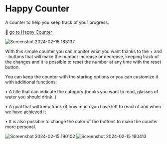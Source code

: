 # Happy Counter

A counter to help you keep track of your progress.

🔗 [go to Happy Counter](https://alepuliani.github.io/alessandrapuliani-happycounter/)

![Screenshot 2024-02-15 183137](https://github.com/alepuliani/alessandrapuliani-happycounter/assets/151534738/23aabbe0-9c3f-4aff-8a22-8080857cdbd1)


With this simple counter you can monitor what you want thanks to the + and - buttons that will make the number increase or decrease, keeping track of the changes and it is possible to reset the number at any time with the reset button.

You can keep the counter with the starting options or you can customize it with additional functions: 

• A title that can indicate the category (books you want to read, glasses of water you should drink..)

• A goal that will keep track of how much you have left to reach it and when we have achieved it

• It is also possible to change the color of the buttons to make the counter more personal.

![Screenshot 2024-02-15 190102](https://github.com/alepuliani/alessandrapuliani-happycounter/assets/151534738/8a86ac6d-f1e7-418e-9730-f49e3cdb4c12)
![Screenshot 2024-02-15 190413](https://github.com/alepuliani/alessandrapuliani-happycounter/assets/151534738/1ef8f50d-47f5-43ed-bf24-3306c0ee0e48)
